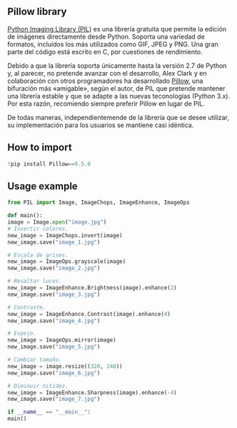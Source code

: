 
## Pillow library 

[Python Imaging Library (PIL)](http://www.pythonware.com/products/pil/http://) es una librería gratuita que permite la edición de imágenes directamente desde Python. Soporta una variedad de formatos, incluídos los más utilizados como GIF, JPEG y PNG. Una gran parte del código está escrito en C, por cuestiones de rendimiento.

Debido a que la librería soporta únicamente hasta la versión 2.7 de Python y, al parecer, no pretende avanzar con el desarrollo, Alex Clark y en colaboración con otros programadores ha desarrollado [Pillow](http://pillow.readthedocs.org/en/latest/), una bifuración más «amigable», según el autor, de PIL que pretende mantener una librería estable y que se adapte a las nuevas teconologías (Python 3.x). Por esta razón, recomiendo siempre preferir Pillow en lugar de PIL.

De todas maneras, independientemende de la librería que se desee utilizar, su implementación para los usuarios se mantiene casi idéntica.


## How to import


```PYTHON
!pip install Pillow==9.5.0
```


## Usage example


```PYTHON
from PIL import Image, ImageChops, ImageEnhance, ImageOps

def main():
image = Image.open("image.jpg")
# Invertir colores.
new_image = ImageChops.invert(image)
new_image.save("image_1.jpg")

# Escala de grises.
new_image = ImageOps.grayscale(image)
new_image.save("image_2.jpg")

# Resaltar luces.
new_image = ImageEnhance.Brightness(image).enhance(2)
new_image.save("image_3.jpg")

# Contraste.
new_image = ImageEnhance.Contrast(image).enhance(4)
new_image.save("image_4.jpg")

# Espejo.
new_image = ImageOps.mirror(image)
new_image.save("image_5.jpg")

# Cambiar tamaño.
new_image = image.resize((320, 240))
new_image.save("image_6.jpg")

# Diminuir nitidez.
new_image = ImageEnhance.Sharpness(image).enhance(-4)
new_image.save("image_7.jpg")

if __name__ == "__main__":
main()
```
